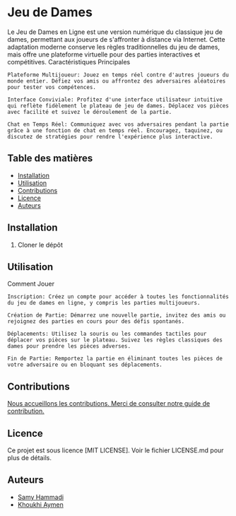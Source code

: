 # Jeu de Dames

Le Jeu de Dames en Ligne est une version numérique du classique jeu de dames, permettant aux joueurs de s'affronter à distance via Internet. Cette adaptation moderne conserve les règles traditionnelles du jeu de dames, mais offre une plateforme virtuelle pour des parties interactives et compétitives.
Caractéristiques Principales

    Plateforme Multijoueur: Jouez en temps réel contre d'autres joueurs du monde entier. Défiez vos amis ou affrontez des adversaires aléatoires pour tester vos compétences.

    Interface Conviviale: Profitez d'une interface utilisateur intuitive qui reflète fidèlement le plateau de jeu de dames. Déplacez vos pièces avec facilité et suivez le déroulement de la partie.

    Chat en Temps Réel: Communiquez avec vos adversaires pendant la partie grâce à une fonction de chat en temps réel. Encouragez, taquinez, ou discutez de stratégies pour rendre l'expérience plus interactive.

## Table des matières
- [Installation](#installation)
- [Utilisation](#utilisation)
- [Contributions](#contributions)
- [Licence](#licence)
- [Auteurs](#auteurs)


## Installation

1. Cloner le dépôt

## Utilisation

Comment Jouer

    Inscription: Créez un compte pour accéder à toutes les fonctionnalités du jeu de dames en ligne, y compris les parties multijoueurs.

    Création de Partie: Démarrez une nouvelle partie, invitez des amis ou rejoignez des parties en cours pour des défis spontanés.

    Déplacements: Utilisez la souris ou les commandes tactiles pour déplacer vos pièces sur le plateau. Suivez les règles classiques des dames pour prendre les pièces adverses.

    Fin de Partie: Remportez la partie en éliminant toutes les pièces de votre adversaire ou en bloquant ses déplacements.

## Contributions

[Nous accueillons les contributions. Merci de consulter notre guide de contribution.](https://github.com/TheJoltMaster?fbclid=IwAR1J8KhuAtJLKw6E8U_VfFe27yRhouJ5SZ6G6OY4u9evMJeAfwvnEdXV0Po)

## Licence

Ce projet est sous licence [MIT LICENSE]. Voir le fichier LICENSE.md pour plus de détails.

## Auteurs

- [Samy Hammadi]([lien-vers-le-profil-github-auteur-1](https://github.com/TheJoltMaster?fbclid=IwAR1J8KhuAtJLKw6E8U_VfFe27yRhouJ5SZ6G6OY4u9evMJeAfwvnEdXV0Po))
- [Khoukhi Aymen]([lien-vers-le-profil-github-auteur-2](https://github.com/khoukhi-aymen)https://github.com/khoukhi-aymen)
